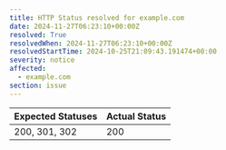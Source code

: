 ```yaml
---
title: HTTP Status resolved for example.com
date: 2024-11-27T06:23:10+00:00Z
resolved: True
resolvedWhen: 2024-11-27T06:23:10+00:00Z
resolvedStartTime: 2024-10-25T21:09:43.191474+00:00
severity: notice
affected:
  - example.com
section: issue
---
```


| Expected Statuses | Actual Status  |
|-------------------|----------------|
| 200, 301, 302 | 200 |
